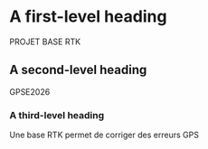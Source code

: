 # A first-level heading
PROJET BASE RTK
## A second-level heading
GPSE2026
### A third-level heading
Une base RTK permet de corriger des erreurs GPS